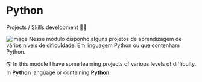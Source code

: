 # Python

Projects / Skills development :man_student:
 
![image](https://user-images.githubusercontent.com/104647804/233842868-a60d4b2d-ba5c-4d68-8992-afb6fc38f16d.png)
 Nesse módulo disponho alguns projetos de aprendizagem de vários níveis de dificuldade. Em linguagem Python ou que contenham Python. 


:earth_americas: In this module I have some learning projects of various levels of difficulty. In **Python** language or containing **Python**.
